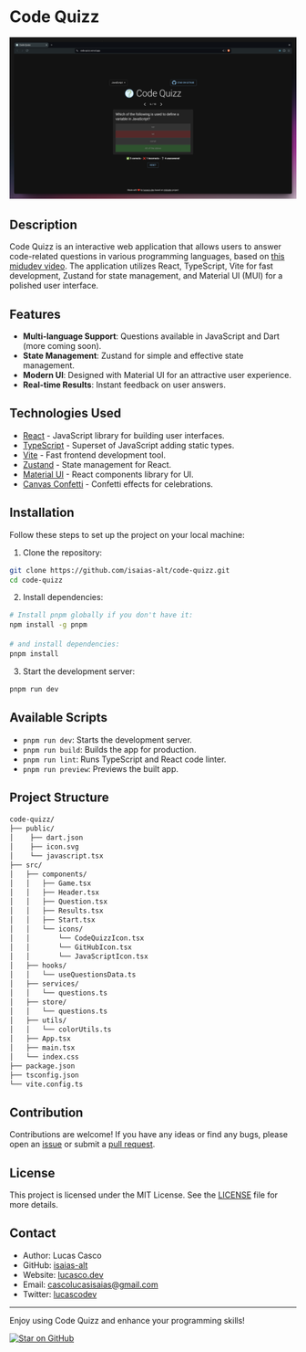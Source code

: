 # Code Quizz

![Code Quizz](public/codequizz.png)

## Description

Code Quizz is an interactive web application that allows users to answer code-related questions in various programming languages, based on [this midudev video](https://www.youtube.com/watch?v=p2wF2wRjcN0). The application utilizes React, TypeScript, Vite for fast development, Zustand for state management, and Material UI (MUI) for a polished user interface.

## Features

- **Multi-language Support**: Questions available in JavaScript and Dart (more coming soon).
- **State Management**: Zustand for simple and effective state management.
- **Modern UI**: Designed with Material UI for an attractive user experience.
- **Real-time Results**: Instant feedback on user answers.

## Technologies Used

- [React](https://reactjs.org/) - JavaScript library for building user interfaces.
- [TypeScript](https://www.typescriptlang.org/) - Superset of JavaScript adding static types.
- [Vite](https://vitejs.dev/) - Fast frontend development tool.
- [Zustand](https://zustand-demo.pmnd.rs/) - State management for React.
- [Material UI](https://mui.com/) - React components library for UI.
- [Canvas Confetti](https://www.kirilv.com/canvas-confetti/) - Confetti effects for celebrations.

## Installation

Follow these steps to set up the project on your local machine:

1. Clone the repository:

  ```bash
  git clone https://github.com/isaias-alt/code-quizz.git
  cd code-quizz
  ```

2. Install dependencies:

  ```bash
  # Install pnpm globally if you don't have it:
  npm install -g pnpm

  # and install dependencies:
  pnpm install
  ```

3. Start the development server:

  ```bash
  pnpm run dev
  ```

## Available Scripts

- `pnpm run dev`: Starts the development server.
- `pnpm run build`: Builds the app for production.
- `pnpm run lint`: Runs TypeScript and React code linter.
- `pnpm run preview`: Previews the built app.

## Project Structure

```plaintext
code-quizz/
├── public/
│    ├── dart.json
│    ├── icon.svg
│    └── javascript.tsx
├── src/
│   ├── components/
│   │   ├── Game.tsx
│   │   ├── Header.tsx
│   │   ├── Question.tsx
│   │   ├── Results.tsx
│   │   ├── Start.tsx
│   │   └── icons/
│   │       └── CodeQuizzIcon.tsx
│   │       └── GitHubIcon.tsx
│   │       └── JavaScriptIcon.tsx
│   ├── hooks/
│   │   └── useQuestionsData.ts
│   ├── services/
│   │   └── questions.ts
│   ├── store/
│   │   └── questions.ts
│   ├── utils/
│   │   └── colorUtils.ts
│   ├── App.tsx
│   ├── main.tsx
│   └── index.css
├── package.json
├── tsconfig.json
└── vite.config.ts
```

## Contribution

Contributions are welcome! If you have any ideas or find any bugs, please open an [issue](https://github.com/isaias-alt/code-quizz/issues) or submit a [pull request](https://github.com/isaias-alt/code-quizz/pulls).

## License

This project is licensed under the MIT License. See the [LICENSE](./LICENSE) file for more details.

## Contact

- Author: Lucas Casco
- GitHub: [isaias-alt](https://github.com/isaias-alt/)
- Website: [lucasco.dev](https://lucasco.dev)
- Email: [cascolucasisaias@gmail.com](mailto:cascolucasisaias@gmail.com)
- Twitter: [lucascodev](https://twitter.com/lucascodev)

---

Enjoy using Code Quizz and enhance your programming skills!

[![Star on GitHub](https://img.shields.io/github/stars/isaias-alt/code-quizz?style=social)](https://github.com/isaias-alt/code-quizz)
